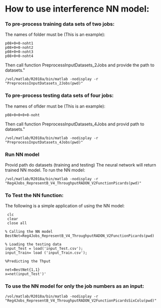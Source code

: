# How to use interference NN model:

### To pre-process training data sets of two jobs:
The names of folder must be (This is an example):
```
p08+0+0-noht1
p08+0+0-noht2
p08+0+0-noht3
p08+0+0-noht4
```

Then call function PreprocessInputDatasets_2Jobs and provide the path to datasets."
```
/vol/matlab/R2018a/bin/matlab -nodisplay -r "PreprocessInputDatasets_2Jobs(pwd)"
```


### To pre-process testing data sets of four jobs:
The names of oflder must be (This is an example):
```
p08+0+0+0+0-noht
```

Then call function PreprocessInputDatasets_4Jobs and provid path to datasets."
```
/vol/matlab/R2018a/bin/matlab -nodisplay -r "PreprocessInputDatasets_4Jobs(pwd)" 
```

### Run NN model
Provid path do datasets (training and testing) The neural network will return trained NN model. To run the NN model:
``` 
/vol/matlab/R2018a/bin/matlab -nodisplay -r "Reg4Jobs_RepresentB_V4_ThroughputRADON_V2FunctionPicards(pwd)" 
```


### To Test the NN function:
The following is a simple application of using the NN model:
```
 clc
 clear
 close all

% Calling the NN model
BestNet=Reg4Jobs_RepresentB_V4_ThroughputRADON_V2FunctionPicards(pwd)

% Loading the testing data
input_Test = load('input_Test.csv'); 
input_Train= load ('input_Train.csv');

%Predicting the Thput

net=BestNet{1,1}
x=net(input_Test')'
```


### To use the NN model for only the job numbers as an input:

``` 
/vol/matlab/R2018a/bin/matlab -nodisplay -r "Reg4Jobs_RepresentB_V4_ThroughputRADON_V2FunctionPicardsSixColu(pwd)" 
```
